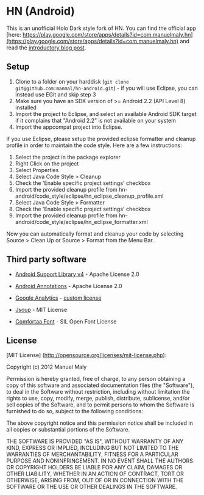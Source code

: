 HN (Android)
============

This is an unofficial Holo Dark style fork of HN. You can find the official app [here: https://play.google.com/store/apps/details?id=com.manuelmaly.hn](https://play.google.com/store/apps/details?id=com.manuelmaly.hn) and read the [introductory blog post](http://manuelmaly.com/blog/HN-Hacker-News-Reader/).

Setup
-----

1. Clone to a folder on your harddisk (```git clone git@github.com:manmal/hn-android.git```) - if you will use Eclipse, you can instead use EGit and skip step 3
2. Make sure you have an SDK version of >= Android 2.2 (API Level 8) installed
3. Import the project to Eclipse, and select an available Android SDK target if it complains that "Android 2.2" is not available on your system
4. Import the appcompat project into Eclipse.

If you use Eclipse, please setup the provided eclipse formatter and cleanup profile in order to maintain the code style.
Here are a few instructions:

1. Select the project in the package explorer
2. Right Click on the project
3. Select Properties
4. Select Java Code Style > Cleanup
5. Check the 'Enable specific project settings' checkbox
6. Import the provided cleanup profile from hn-android/code_style/eclipse/hn_eclipse_cleanup_profile.xml
7. Select Java Code Style > Formatter
8. Check the 'Enable specific project settings' checkbox
9. Import the provided cleanup profile from hn-android/code_style/eclipse/hn_eclipse_formatter.xml

Now you can automatically format and cleanup your code by selecting Source > Clean Up or Source > Format from the Menu Bar. 

Third party software
--------------------

* [Android Support Library v4](http://developer.android.com/tools/extras/support-library.html) - Apache License 2.0
* [Android Annotations](https://github.com/excilys/androidannotations) - Apache License 2.0
* [Google Analytics](http://www.google.com/analytics/) - [custom license](http://www.google.com/intl/en/analytics/tos_content.html)
* [Jsoup](http://jsoup.org) - MIT License

* [Comfortaa Font](http://www.google.com/webfonts/specimen/Comfortaa) - SIL Open Font License

License
-------

[MIT License] (http://opensource.org/licenses/mit-license.php):

Copyright (c) 2012 Manuel Maly

Permission is hereby granted, free of charge, to any person obtaining a copy of this software and associated documentation files (the "Software"), to deal in the Software without restriction, including without limitation the rights to use, copy, modify, merge, publish, distribute, sublicense, and/or sell copies of the Software, and to permit persons to whom the Software is furnished to do so, subject to the following conditions:

The above copyright notice and this permission notice shall be included in all copies or substantial portions of the Software.

THE SOFTWARE IS PROVIDED "AS IS", WITHOUT WARRANTY OF ANY KIND, EXPRESS OR IMPLIED, INCLUDING BUT NOT LIMITED TO THE WARRANTIES OF MERCHANTABILITY, FITNESS FOR A PARTICULAR PURPOSE AND NONINFRINGEMENT. IN NO EVENT SHALL THE AUTHORS OR COPYRIGHT HOLDERS BE LIABLE FOR ANY CLAIM, DAMAGES OR OTHER LIABILITY, WHETHER IN AN ACTION OF CONTRACT, TORT OR OTHERWISE, ARISING FROM, OUT OF OR IN CONNECTION WITH THE SOFTWARE OR THE USE OR OTHER DEALINGS IN THE SOFTWARE.
